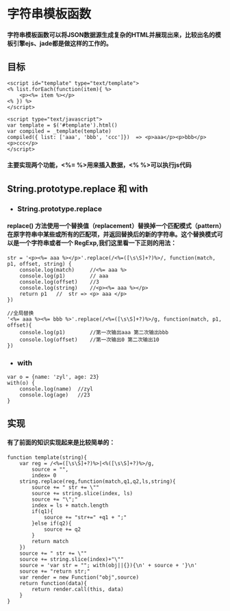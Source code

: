 # 字符串模板函数
#### 字符串模板函数可以将JSON数据源生成复杂的HTML并展现出来，比较出名的模板引擎ejs、jade都是做这样的工作的。

## 目标

```
<script id="template" type="text/template">
<% list.forEach(function(item){ %>
    <p><%= item %></p>
<% }) %>
</script>

<script type="text/javascript">
var template = $('#template').html()
var compiled = _template(template)
compiled({ list: ['aaa', 'bbb', 'ccc']})  => <p>aaa</p><p>bbb</p><p>ccc</p>
</script>

```
#### 主要实现两个功能，<%= %>用来插入数据，<% %>可以执行js代码

## String.prototype.replace 和 with 
- ### String.prototype.replace
#### replace() 方法使用一个替换值（replacement）替换掉一个匹配模式（pattern）在原字符串中某些或所有的匹配项，并返回替换后的新的字符串。这个替换模式可以是一个字符串或者一个 RegExp,我们这里看一下正则的用法：

```
str = '<p><%= aaa %></p>'.replace(/<%=([\s\S]+?)%>/, function(match, p1, offset, string) {
    console.log(match)     //<%= aaa %>
    console.log(p1)        // aaa
    console.log(offset)    //3
    console.log(string)    //<p><%= aaa %></p>     
    return p1   //  str => <p> aaa </p>
})

//全局替换
'<%= aaa %><%= bbb %>'.replace(/<%=([\s\S]+?)%>/g, function(match, p1, offset){
    console.log(p1)        //第一次输出aaa 第二次输出bbb
    console.log(offset)    //第一次输出0 第二次输出10
})

```

- ### with

```
var o = {name: 'zyl', age: 23}
with(o) {
    console.log(name)  //zyl
    console.log(age)   //23
}

```

## 实现
#### 有了前面的知识实现起来是比较简单的：

```
function template(string){
    var reg = /<%=([\s\S]+?)%>|<%([\s\S]+?)%>/g,
		source = "",
		index= 0
	string.replace(reg,function(match,q1,q2,ls,string){
		source += " str += \""
		source += string.slice(index, ls)
		source += "\";"
		index = ls + match.length
		if(q1){
			source += "str+=" +q1 + ";"
		}else if(q2){
			source += q2
		}
		return match
	})
	source += " str += \""
	source += string.slice(index)+"\""
	source = 'var str = ""; with(obj||{}){\n' + source + '}\n'
	source += "return str;"
	var render = new Function("obj",source)
	return function(data){
		return render.call(this, data)
	}
}
```